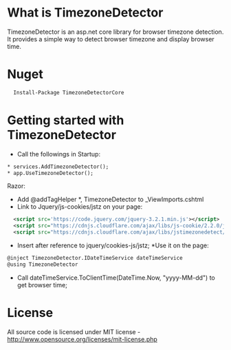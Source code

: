 # What is TimezoneDetector

TimezoneDetector is an asp.net core library for browser timezone detection. It provides a simple way to detect browser timezone and display browser time.

# Nuget
```xml
  Install-Package TimezoneDetectorCore
```

# Getting started with TimezoneDetector
  * Call the followings in Startup:  
  ```xml
  * services.AddTimezoneDetector();
  * app.UseTimezoneDetector();
  ```
Razor:
  * Add @addTagHelper *, TimezoneDetector to _ViewImports.cshtml
  * Link to Jquery/js-cookies/jstz on your page: 
  ```xml
    <script src='https://code.jquery.com/jquery-3.2.1.min.js'></script>
    <script src="https://cdnjs.cloudflare.com/ajax/libs/js-cookie/2.2.0/js.cookie.min.js"></script>
    <script src="https://cdnjs.cloudflare.com/ajax/libs/jstimezonedetect/1.0.6/jstz.min.js"></script>
  ```
  * Insert <timezonedetector /> after reference to jquery/cookies-js/jstz;
  *Use it on the page:
  ```xml
  @inject TimezoneDetector.IDateTimeService dateTimeService
  @using TimezoneDetector
  ```
  * Call dateTimeService.ToClientTime(DateTime.Now, "yyyy-MM-dd") to get browser time;

# License
All source code is licensed under MIT license - http://www.opensource.org/licenses/mit-license.php
